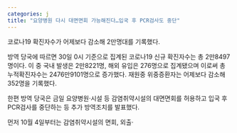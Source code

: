 ```yaml
---
categories: j
title: "요양병원 다시 대면면회 가능해진다…입국 후 PCR검사도 중단"
---
```

코로나19 확진자수가 어제보다 감소해 2만명대를 기록했다.

방역 당국에 따르면 30일 0시 기준으로 집계된 코로나19 신규 확진자수는 총 2만8497명이다. 이 중 국내 발생은 2만8221명, 해외 유입은 276명으로 집계됐으며 이로써 총 누적확진자수는 2476만9101명으로 증가했다. 재원중 위중증환자는 어제보다 감소해 352명을 기록했다.

한편 방역 당국은 금일 요양병원‧시설 등 감염취약시설의 대면면회를 허용하고 입국 후 PCR검사를 중단하는 등 추가 방역조치를 발표했다.

먼저 10월 4일부터는 감염취약시설의 면회, 외출‧